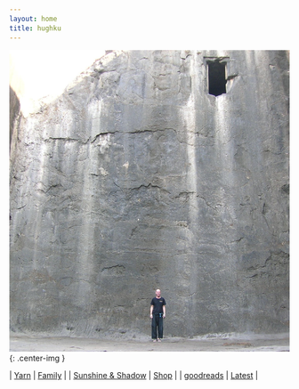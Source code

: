 ```yaml
---
layout: home
title: hughku
---
```



<div class="home-page">

![Hughie, wall, door](/assets/images/bio/h-wall-door.jpg "this wall, this door"){: .center-img }

<div class="random-hughku">
</div>

<div class="home-text-box">

| [Yarn](/yarn) | [Family](http://family.carrollonline.uk) | 
| [Sunshine & Shadow](/sun) | [Shop](/shop/) | 
| [goodreads](https://www.goodreads.com/author/show/20671806.Hughie_Carroll) | [Latest](/bucket/tricks.html) |

</div>

&nbsp;
</div>
